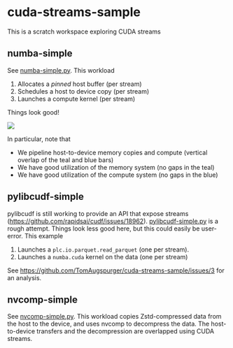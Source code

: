 # cuda-streams-sample

This is a scratch workspace exploring CUDA streams

## numba-simple

See [numba-simple.py](./numba-simple.py). This workload

1. Allocates a *pinned* host buffer (per stream)
2. Schedules a host to device copy (per stream)
3. Launches a compute kernel (per stream)

Things look good!

![](https://github.com/user-attachments/assets/92c9fbcf-5975-457d-af5d-1064439bdb0a)


In particular, note that

- We pipeline host-to-device memory copies and compute (vertical overlap of the teal and blue bars)
- We have good utilization of the memory system (no gaps in the teal)
- We have good utilization of the compute system (no gaps in the blue)


## pylibcudf-simple

pylibcudf is still working to provide an API that expose streams
(https://github.com/rapidsai/cudf/issues/18962).
[pylibcudf-simple.py](./pylibcudf-simple.py) is a rough attempt. Things look
less good here, but this could easily be user-error. This example

1. Launches a `plc.io.parquet.read_parquet` (one per stream).
2. Launches a `numba.cuda` kernel on the data (one per stream)

See https://github.com/TomAugspurger/cuda-streams-sample/issues/3 for an analysis.

## nvcomp-simple

See [nvcomp-simple.py](./nvcomp-simple.py). This workload copies Zstd-compressed
data from the host to the device, and uses nvcomp to decompress the data. The
host-to-device transfers and the decompression are overlapped using CUDA
streams.